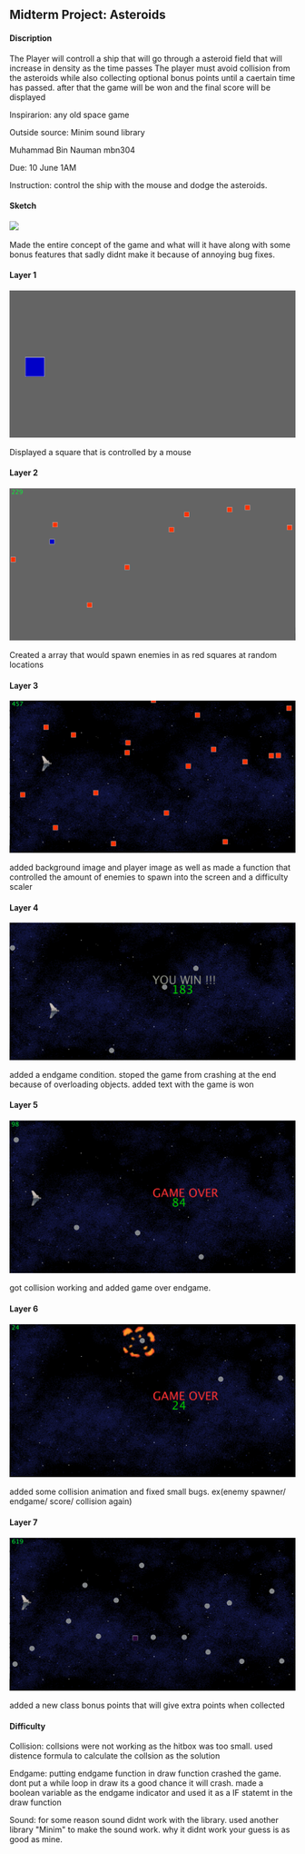 ## Midterm Project: Asteroids

#### Discription

The Player will controll a ship that will go through a asteroid field that will increase in density as the time passes The player must avoid collision from the asteroids while also collecting optional bonus points until a caertain time has passed. after that the game will be won and the final score will be displayed

Inspirarion: any old space game  

Outside source: Minim sound library 

Muhammad Bin Nauman mbn304

Due: 10 June 1AM

Instruction: control the ship with the mouse and dodge the asteroids.

#### Sketch

![](sketch.jpg)

Made the entire concept of the game and what will it have along with some bonus features that sadly didnt make it because of annoying bug fixes.

#### Layer 1

![](pic1.png)

Displayed a square that is controlled by a mouse 

#### Layer 2

![](pic2.png)

Created a array that would spawn enemies in as red squares at random locations 

#### Layer 3

![](pic3.png)

added background image and player image as well as made a function that controlled the amount of enemies to spawn into the screen and a difficulty scaler 

#### Layer 4

![](pic4.png)

added a endgame condition. stoped the game from crashing at the end because of overloading objects. added text with the game is won 
 
 #### Layer 5

![](pic5.png)

got collision working and added game over endgame.

#### Layer 6

![](pic6.png)

added some collision animation and fixed small bugs. ex(enemy spawner/ endgame/ score/ collision again)

#### Layer 7

![](pic7.png)

added a new class bonus points that will give extra points when collected

#### Difficulty

Collision: collsions were not working as the hitbox was too small. used distence formula to calculate the collsion as the solution

Endgame: putting endgame function in draw function crashed the game. dont put a while loop in draw its a good chance it will crash. made a boolean variable as the endgame indicator and used it as a IF statemt in the draw function

Sound: for some reason sound didnt work with the library. used another library "Minim" to make the sound work. why it didnt work your guess is as good as mine.


